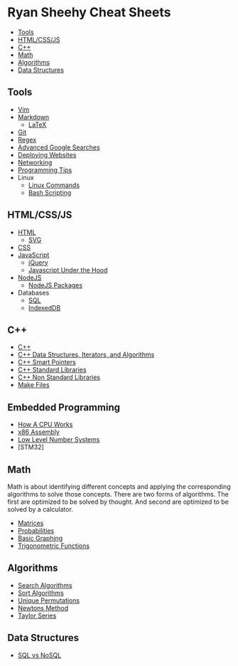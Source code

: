 # Ryan Sheehy Cheat Sheets
<!-- TOC -->

- [Tools](#tools)
- [HTML/CSS/JS](#htmlcssjs)
- [C++](#c)
- [Math](#math)
- [Algorithms](#algorithms)
- [Data Structures](#data-structures)

<!-- /TOC -->

## Tools
- [Vim](./Tools/vim.md)
- [Markdown](./Tools/markdown.md)
    - [LaTeX](./Tools/latex.md)
- [Git](./Tools/git.md)
- [Regex](./Tools/regex.md)
- [Advanced Google Searches](./Tools/advanced_google_searches.md)
- [Deploying Websites](./Tools/deploying_websites.md)
- [Networking](./Tools/networking.md)
- [Programming Tips](./Tools/programming_tips.md)
- Linux
    - [Linux Commands](./Tools/Linux/linux_commands.md)
    - [Bash Scripting](./Tools/Linux/bash_scripting.md)

## HTML/CSS/JS
- [HTML](./HTML_CSS_JS/html.md)
    - [SVG](./HTML_CSS_JS/svgs.md)
- [CSS](./HTML_CSS_JS/css.md)
- [JavaScript](./HTML_CSS_JS/javascript.md)
    - [jQuery](./HTML_CSS_JS/jquery.md)
    - [Javascript Under the Hood](./HTML_CSS_JS/javascript_under_the_hood.md)
- [NodeJS](./HTML_CSS_JS/nodejs.md)
    - [NodeJS Packages](./HTML_CSS_JS/nodejs_packages.md)
- Databases
    - [SQL](./HTML_CSS_JS/sql.md)
    - [IndexedDB](./HTML_CSS_JS/indexedDB.md)

## C++
- [C++](./C++/cpp.md)
- [C++ Data Structures, Iterators, and Algorithms](./C++/cpp_data_structures_iterators_and_algorithms.md)
- [C++ Smart Pointers](./C++/cpp_smart_pointers.md)
- [C++ Standard Libraries](./C++/cpp_standard_libraries.md)
- [C++ Non Standard Libraries](./C++/cpp_non_standard_libraries.md)
- [Make Files](./C++/make_files.md)

## Embedded Programming
- [How A CPU Works](./Embedded_Programming/How_A_CPU_Works/how_a_cpu_works.md)
- [x86 Assembly](./Embedded_Programming/x86_assembly.md)
- [Low Level Number Systems](./Embedded_Programming/low_level_number_systems.md)
- [STM32]

## Math
Math is about identifying different concepts and applying the corresponding algorithms to solve those concepts.
There are two forms of algorithms. The first are optimized to be solved by thought. And second are optimized to be solved by a calculator.

- [Matrices](./Math/matrices.md)
- [Probabilities](./Math/Probability/probability.md)
- [Basic Graphing](./Math/Basic_Graphing/basic_graphing.md)
- [Trigonometric Functions](./Math/trigonometric_functions.md)

## Algorithms
- [Search Algorithms](./Algorithms/search_algorithms.md)
- [Sort Algorithms](./Algorithms/sort_algorithms.md)
- [Unique Permutations](./Algorithms/unique_permutations.md)
- [Newtons Method](./Algorithms/Newtons_Method/newtons_method.md)
- [Taylor Series](./Algorithms/Taylor_Series/taylor_series.md)

## Data Structures
- [SQL vs NoSQL](./Data_Structures/sql_vs_no_sql.md)

